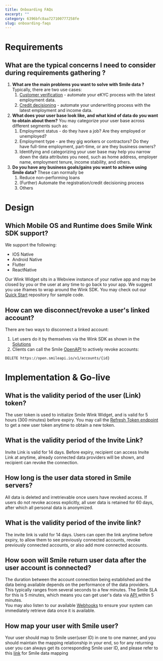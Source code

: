 ```yaml
---
title: Onboarding FAQs  
excerpt: ""  
category: 6396bfc8aa727100777258fe  
slug: onboarding-faqs
---
```


# Requirements

## What are the typical concerns I need to consider during requirements gathering ?

1. **What are the main problems you want to solve with Smile data ?** Typically, there are two use cases:
    1. [Customer verification](/docs/customer-verification-design) - automate your eKYC process with the latest employment data.
    2. [Credit decisioning](/docs/credit-decisioning-design) - automate your underwriting process with the latest employment and income data.
2. **What does your user base look like, and what kind of data do you want to obtain about them?** You may categorize your user base across different segments such as:
    1. Employment status - do they have a job? Are they employed or unemployed?
    2. Employment type - are they gig workers or contractors? Do they have full-time employment, part-time, or are they business owners?
    3. Identifying and categorizing your user base may help you narrow down the data attributes you need, such as home address, employer name, employment tenure, income stability, and others.
3. **Do you have any business goals/gains you want to achieve using Smile data?** These can normally be
    1. Reduce non-performing loans
    2. (Further) Automate the registration/credit decisioning process
    3. Others

# Design

## Which Mobile OS and Runtime does Smile Wink SDK support?

We support the following:

- IOS Native
- Android Native
- Flutter
- ReactNative

Our Wink Widget sits in a Webview instance of your native app and may be closed by you or the user at any time to go back to your app. We suggest you use iframes to wrap around the Wink SDK. You may check out our [Quick Start](https://github.com/SmileAPI/quickstart) repository for sample code.

## How can we disconnect/revoke a user's linked account?

There are two ways to disconnect a linked account:

1. Let users do it by themselves via the Wink SDK as shown in the [Solutions](https://docs.getsmileapi.com/docs/customer-verification-design#how-can-a-user-disconnect-their-account)
2. Clients can call the Smile [OpenAPI](https://docs.getsmileapi.com/reference/delete-account) to actively revoke accounts:

```curl curl
DELETE https://open.smileapi.io/v1/accounts/{id}
```



# Implementation & Go-live

## What is the validity period of the user (Link) token?

The user token is used to initialize Smile Wink Widget,  and is valid for 5 hours (300 minutes) before expiry. You may call the [Refresh Token endpoint](https://docs.getsmileapi.com/reference/create-token-1) to get a new user token anytime to obtain a new token.

## What is the validity period of the Invite Link?

Invite Link is valid for 14 days. Before expiry, recipient can access Invite Link at anytime, already connected data providers will be shown, and recipient can revoke the connection.

## How long is the user data stored in Smile servers?

All data is deleted and irretrievable once users have revoked access. If users do not revoke access explicitly, all user data is retained for 60 days, after which all personal data is anonymized.

## What is the validity period of the invite link?

The invite link is valid for 14 days. Users can open the link anytime before expiry, to allow them to see previously connected accounts, revoke previously connected accounts, or also add more connected accounts.

## How soon will Smile return user data after the user account is connected?

The duration between the account connection being established and the data being available depends on the performance of the data providers. This typically ranges from several seconds to a few minutes. The Smile SLA for this is 5 minutes, which means you can get user's data via [API ](https://docs.getsmileapi.com/reference/)  within 5 minutes.  
You may also listen to our available [Webhooks](https://docs.getsmileapi.com/reference/webhooks) to ensure your system can immediately retrieve data once it is available.

## How map your user with Smile user?

Your user should map to Smile user(user ID) in one to one manner, and you should maintain the mapping relationship in your end, so for any returning user you can always get its corresponding Smile user ID, and please refer to this [link](https://docs.getsmileapi.com/docs/credit-decisioning-design#step-2-make-a-loan-decision) for Smile data mapping
